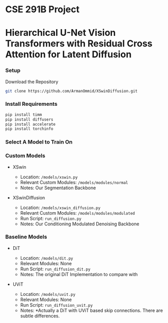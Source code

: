 # CSE 291B Project
# Hierarchical U-Net Vision Transformers with Residual Cross Attention for Latent Diffusion

### Setup

Download the Repository

```bash
git clone https://github.com/ArmanOmmid/XSwinDiffusion.git
```

### Install Requirements
```bash
pip install timm
pip install diffusers
pip install accelerate
pip install torchinfo
```

### Select A Model to Train On

### Custom Models
- XSwin
  - Location: ```/models/xswin.py```
  - Relevant Custom Modules: ```/models/modules/normal```
  - Notes: Our Segmentation Backbone

- XSwinDiffusion
  - Location: ```/models/xswin_diffusion.py```
  - Relevant Custom Modules: ```/models/modules/modulated```
  - Run Script: ```run_diffusion.py```
  - Notes: Our Conditioning Modulated Denoising Backbone

### Baseline Models
- DiT
  - Location: ```/models/dit.py```
  - Relevant Modules: None
  - Run Script: ```run_diffusion_dit.py```
  - Notes: The original DiT Implementation to compare with

- UViT
  - Location: ```/models/uvit.py```
  - Relevant Modules: None
  - Run Script: ```run_diffusion_uvit.py```
  - Notes: *Actually a DiT with UViT based skip connections. There are subtle differences.
